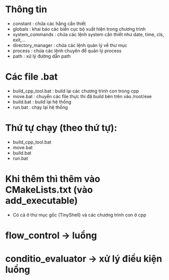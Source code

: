 # Thông tin
- constant : chứa các hằng cần thiết
- globals : khai báo các biến cục bộ xuất hiện trong chương trình
- system_commands : chứa các lệnh system cần thiết như date, time, cls, exit,...
- directory_manager : chứa các lệnh quản lý về thư mục
- process : chứa các lệnh chuyên để quản lý process
- path : xử lý đường dẫn path
# Các file .bat
- build_cpp_tool.bat : build lại các chương trình con trong cpp
- move.bat : chuyển các file thực thi đã build bên trên vào /root/exe
- build.bat : build lại hệ thống
- run.bat : chạy lại hệ thống

# Thứ tự chạy (theo thứ tự):
- build_cpp_tool.bat
- move.bat
- build.bat
- run.bat


# Khi thêm thì thêm vào CMakeLists.txt (vào add_executable)
- Có cả ở thư mục gốc (TinyShell) và các chương trình con ở cpp


# flow_control -> luồng
# conditio_evaluator -> xử lý điều kiện luồng